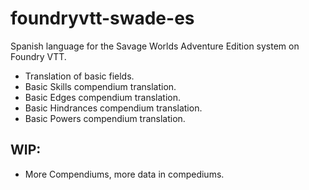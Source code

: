# foundryvtt-swade-es

Spanish language for the Savage Worlds Adventure Edition system on Foundry VTT.

- Translation of basic fields.
- Basic Skills compendium translation.
- Basic Edges compendium translation.
- Basic Hindrances compendium translation.
- Basic Powers compendium translation.

## WIP:
- More Compendiums, more data in compediums.
